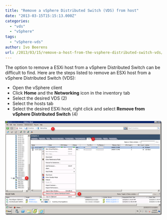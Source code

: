 ```yaml
---
title: "Remove a vSphere Distributed Switch (VDS) from host"
date: "2013-03-15T15:15:13.000Z"
categories: 
  - "vds"
  - "vSphere"
tags: 
  - "vSphere-vds"
author: Ivo Beerens
url: /2013/03/15/remove-a-host-from-the-vsphere-distributed-switch-vds/
---
```


The option to remove a ESXi host from a vSphere Distributed Switch can be difficult to find. Here are the steps listed to remove an ESXi host from a vSphere Distributed Switch (VDS):
- Open the vSphere client
- Click **Home** and the **Networking** icon in the inventory tab
- Select the desired VDS (2)
- Select the hosts tab
- Select the desired ESXi host, right click and select **Remove from vSphere Distributed Switch** (4)

[![image](images/image_thumb1.png "image")](images/image1.png)